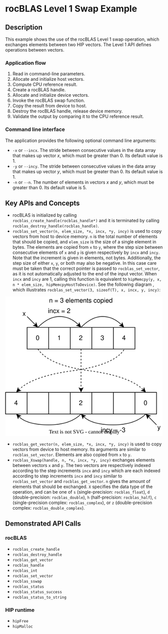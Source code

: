 # rocBLAS Level 1 Swap Example

## Description
This example shows the use of the rocBLAS Level 1 swap operation, which exchanges elements between two HIP vectors. The Level 1 API defines operations between vectors.

### Application flow
1. Read in command-line parameters.
2. Allocate and initialize host vectors.
3. Compute CPU reference result.
4. Create a rocBLAS handle.
5. Allocate and initialize device vectors.
6. Invoke the rocBLAS swap function.
7. Copy the result from device to host.
8. Destroy the rocBLAS handle, release device memory.
9. Validate the output by comparing it to the CPU reference result.

### Command line interface
The application provides the following optional command line arguments:
- `-x` or `--incx`. The stride between consecutive values in the data array that makes up vector $x$, which must be greater than 0. Its default value is 1.
- `-y` or `--incy`. The stride between consecutive values in the data array that makes up vector $y$, which must be greater than 0. Its default value is 1.
- `-n` or `--n`. The number of elements in vectors $x$ and $y$, which must be greater than 0. Its default value is 5.

## Key APIs and Concepts
- rocBLAS is initialized by calling `rocblas_create_handle(rocblas_handle*)` and it is terminated by calling `rocblas_destroy_handle(rocblas_handle)`.
- `rocblas_set_vector(n, elem_size, *x, incx, *y, incy)` is used to copy vectors from host to device memory. `n` is the total number of elements that should be copied, and `elem_size` is the size of a single element in bytes. The elements are copied from `x` to `y`, where the step size between consecutive elements of `x` and `y` is given respectively by `incx` and `incy`. Note that the increment is given in elements, not bytes. Additionally, the step size of either `x`, `y`, or both may also be negative. In this case care must be taken that the correct pointer is passed to `rocblas_set_vector`, as it is not automatically adjusted to the end of the input vector. When `incx` and `incy` are 1, calling this function is equivalent to `hipMemcpy(y, x, n * elem_size, hipMemcpyHostToDevice)`. See the following diagram , which illustrates `rocblas_set_vector(3, sizeof(T), x, incx, y, incy)`:

![set_get_vector.svg](set_get_vector.svg)

- `rocblas_get_vector(n, elem_size, *x, incx, *y, incy)` is used to copy vectors from device to host memory. Its arguments are similar to `rocblas_set_vector`. Elements are also copied from `x` to `y`.
- `rocblas_Xswap(handle, n, *x, incx, *y, incy)` exchanges elements between vectors `x` and `y`. The two vectors are respectively indexed according to the step increments `incx` and `incy` which are each indexed according to step increments `incx` and `incy` similar to `rocblas_set_vector` and `rocblas_get_vector`. `n` gives the amount of elements that should be exchanged. `X` specifies the data type of the operation, and can be one of `s` (single-precision: `rocblas_float`), `d` (double-precision: `rocblas_double`), `h` (half-precision: `rocblas_half`), `c` (single-precision complex: `rocblas_complex`), or `z` (double-precision complex: `rocblas_double_complex`).

## Demonstrated API Calls

### rocBLAS
- `rocblas_create_handle`
- `rocblas_destroy_handle`
- `rocblas_get_vector`
- `rocblas_handle`
- `rocblas_int`
- `rocblas_set_vector`
- `rocblas_sswap`
- `rocblas_status`
- `rocblas_status_success`
- `rocblas_status_to_string`

### HIP runtime
- `hipFree`
- `hipMalloc`
